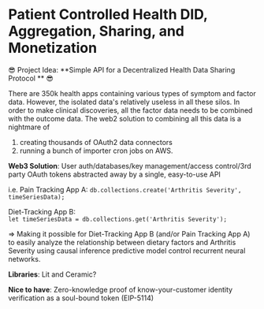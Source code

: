 # Patient Controlled Health DID, Aggregation, Sharing, and Monetization


:sunglasses: Project Idea: **Simple API for a Decentralized Health Data Sharing Protocol ** :sunglasses:

There are 350k health apps containing various types of symptom and factor data.  However, the isolated data's relatively useless in all these silos. In order to make clinical discoveries, all the factor data needs to be combined with the outcome data.  The web2 solution to combining all this data is a nightmare of
1. creating thousands of OAuth2 data connectors 
2. running a bunch of importer cron jobs on AWS.

**Web3 Solution**: User auth/databases/key management/access control/3rd party OAuth tokens abstracted away by a single, easy-to-use API

i.e. 
Pain Tracking App A:
 `db.collections.create('Arthritis Severity', timeSeriesData);`

Diet-Tracking App B:  
`let timeSeriesData = db.collections.get('Arthritis Severity');`

⇒ Making it possible for Diet-Tracking App B (and/or Pain Tracking App A) to easily analyze the relationship between dietary factors and Arthritis Severity using causal inference predictive model control recurrent neural networks.

**Libraries**: Lit and Ceramic?

**Nice to have**: Zero-knowledge proof of know-your-customer identity verification as a soul-bound token (EIP-5114)
